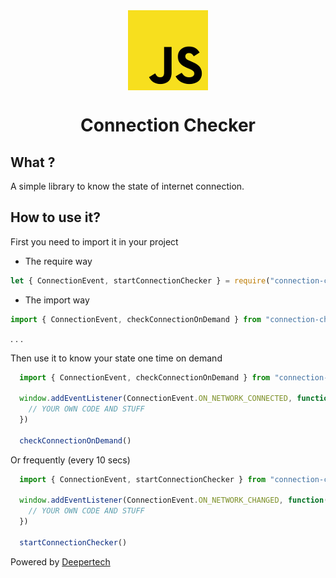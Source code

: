 <div style="display: -ms-flexbox; display: -webkit-flex; display: flex; -webkit-flex-direction: row; -ms-flex-direction: row; flex-direction: row; -webkit-flex-wrap: wrap; -ms-flex-wrap: wrap; flex-wrap: wrap; -webkit-justify-content: center; -ms-flex-pack: center; justify-content: center; -webkit-align-content: center; -ms-flex-line-pack: center; align-content: center; -webkit-align-items: center; -ms-flex-align: center; align-items: center;">
  <img style="-webkit-order: 0; -ms-flex-order: 0; order: 0; -webkit-flex: 0 1 auto; -ms-flex: 0 1 auto; flex: 0 1 auto; -webkit-align-self: auto; -ms-flex-item-align: auto; align-self: auto;" src="icon.png" />
</div>

<h1 style="text-align:center;">Connection Checker</h1>

## What ?
A simple library to know the state of internet connection.

## How to use it?

First you need to import it in your project

- The require way

```js
let { ConnectionEvent, startConnectionChecker } = require("connection-checker");
```

- The import way

```js
import { ConnectionEvent, checkConnectionOnDemand } from "connection-checker";
```
.
.
.

Then use it to know your state one time on demand

```js
  import { ConnectionEvent, checkConnectionOnDemand } from "connection-checker";

  window.addEventListener(ConnectionEvent.ON_NETWORK_CONNECTED, function() {
    // YOUR OWN CODE AND STUFF
  })

  checkConnectionOnDemand()
```


Or frequently (every 10 secs)

```js
  import { ConnectionEvent, startConnectionChecker } from "connection-checker";

  window.addEventListener(ConnectionEvent.ON_NETWORK_CHANGED, function() {
    // YOUR OWN CODE AND STUFF
  })

  startConnectionChecker()
```

Powered by <a href="https://deepertech.com" target="_blank">Deepertech</a>
